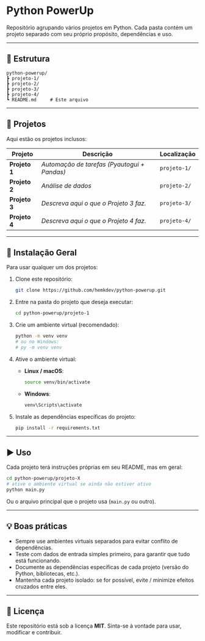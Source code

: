 # Python PowerUp

Repositório agrupando vários projetos em Python. Cada pasta contém um projeto separado com seu próprio propósito, dependências e uso.

---

## 📂 Estrutura

```
python-powerup/
┣ projeto-1/
┣ projeto-2/
┣ projeto-3/
┣ projeto-4/
┗ README.md     # Este arquivo
```

---

## 🧩 Projetos

Aqui estão os projetos inclusos:

| Projeto | Descrição | Localização |
|---------|------------|-------------|
| **Projeto 1** | *Automação de tarefas (Pyautogui + Pandas)* | `projeto-1/` |
| **Projeto 2** | *Análise de dados* | `projeto-2/` |
| **Projeto 3** | *Descreva aqui o que o Projeto 3 faz.* | `projeto-3/` |
| **Projeto 4** | *Descreva aqui o que o Projeto 4 faz.* | `projeto-4/` |

---

## 🔧 Instalação Geral

Para usar qualquer um dos projetos:

1. Clone este repositório:

   ```bash
   git clone https://github.com/hemkdev/python-powerup.git
   ```

2. Entre na pasta do projeto que deseja executar:

   ```bash
   cd python-powerup/projeto-1
   ```

3. Crie um ambiente virtual (recomendado):

   ```bash
   python -m venv venv
   # ou no Windows:
   # py -m venv venv
   ```

4. Ative o ambiente virtual:

   - **Linux / macOS**:

     ```bash
     source venv/bin/activate
     ```

   - **Windows**:

     ```powershell
     venv\Scripts\activate
     ```

5. Instale as dependências específicas do projeto:

   ```bash
   pip install -r requirements.txt
   ```

---

## ▶️ Uso

Cada projeto terá instruções próprias em seu README, mas em geral:

```bash
cd python-powerup/projeto-X
# ative o ambiente virtual se ainda não estiver ativo
python main.py
```

Ou o arquivo principal que o projeto usa (`main.py` ou outro).

---

## 💡 Boas práticas

- Sempre use ambientes virtuais separados para evitar conflito de dependências.  
- Teste com dados de entrada simples primeiro, para garantir que tudo está funcionando.  
- Documente as dependências específicas de cada projeto (versão do Python, bibliotecas, etc.).  
- Mantenha cada projeto isolado: se for possível, evite / minimize efeitos cruzados entre eles.

---

## 📜 Licença

Este repositório está sob a licença **MIT**. Sinta-se à vontade para usar, modificar e contribuir.
